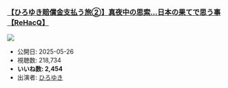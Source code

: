 ### [【ひろゆき賠償金支払う旅②】真夜中の思索…日本の果てで思う事【ReHacQ】](https://www.youtube.com/watch?v=rqakb17axS8)
[![](https://img.youtube.com/vi/rqakb17axS8/sddefault.jpg)](https://www.youtube.com/watch?v=rqakb17axS8)
-   公開日: 2025-05-26
-   視聴数: 218,734
-   **いいね数: 2,454**
-   出演者: [ひろゆき](/rehacq_fan/people/ひろゆき "wikilink")
